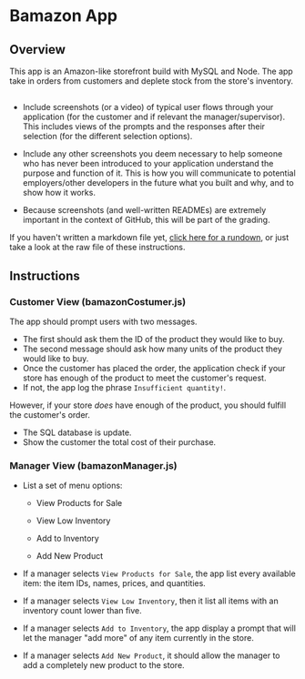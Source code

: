 # Bamazon App 
  
## Overview

This app is an Amazon-like storefront build with MySQL and Node. The app take in orders from customers and deplete stock from the store's inventory. 


## 

* Include screenshots (or a video) of typical user flows through your application (for the customer and if relevant the manager/supervisor). This includes views of the prompts and the responses after their selection (for the different selection options).

* Include any other screenshots you deem necessary to help someone who has never been introduced to your application understand the purpose and function of it. This is how you will communicate to potential employers/other developers in the future what you built and why, and to show how it works. 

* Because screenshots (and well-written READMEs) are extremely important in the context of GitHub, this will be part of the grading.

If you haven't written a markdown file yet, [click here for a rundown](https://guides.github.com/features/mastering-markdown/), or just take a look at the raw file of these instructions.


## Instructions

### Customer View (bamazonCostumer.js)

The app should prompt users with two messages.

   * The first should ask them the ID of the product they would like to buy.
   * The second message should ask how many units of the product they would like to buy.
   * Once the customer has placed the order, the application check if your store has enough of the product to meet the customer's request.
   * If not, the app log the phrase `Insufficient quantity!`.

 However, if your store _does_ have enough of the product, you should fulfill the customer's order.
   * The SQL database is update.
   * Show the customer the total cost of their purchase.


### Manager View (bamazonManager.js)

  * List a set of menu options:

    * View Products for Sale
    
    * View Low Inventory
    
    * Add to Inventory
    
    * Add New Product

  * If a manager selects `View Products for Sale`, the app list every available item: the item IDs, names, prices, and quantities.

  * If a manager selects `View Low Inventory`, then it list all items with an inventory count lower than five.

  * If a manager selects `Add to Inventory`, the app display a prompt that will let the manager "add more" of any item currently in the store.

  * If a manager selects `Add New Product`, it should allow the manager to add a completely new product to the store.

